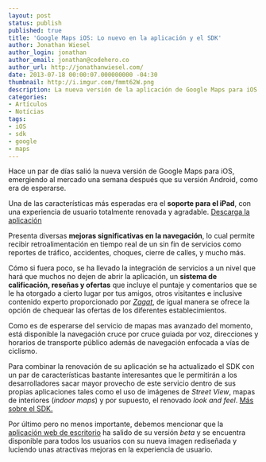 ```yaml
---
layout: post
status: publish
published: true
title: 'Google Maps iOS: Lo nuevo en la aplicación y el SDK'
author: Jonathan Wiesel
author_login: jonathan
author_email: jonathan@codehero.co
author_url: http://jonathanwiesel.com/
date: 2013-07-18 00:00:07.000000000 -04:30
thumbnail: http://i.imgur.com/fmmt62W.png
description: La nueva versión de la aplicación de Google Maps para iOS y el mejorado SDK causan múltiples buenas impresiones. Ve todo lo nuevo...
categories:
- Artículos
- Notícias
tags:
- iOS
- sdk
- google
- maps
---
```

<p>Hace un par de días salió la nueva versión de Google Maps para iOS, emergiendo al mercado una semana después que su versión Android, como era de esperarse.</p>

<p>Una de las características más esperadas era el <strong>soporte para el iPad</strong>, con una experiencia de usuario totalmente renovada y agradable. <a href="http://itunes.apple.com/app/id585027354">Descarga la aplicación</a></p>

<p>Presenta diversas <strong>mejoras significativas en la navegación</strong>, lo cual permite recibir retroalimentación en tiempo real de un sin fin de servicios como reportes de tráfico, accidentes, choques, cierre de calles, y mucho más.</p>

<p>Cómo si fuera poco, se ha llevado la integración de servicios a un nivel que hará que muchos no dejen de abrir la aplicación, un <strong>sistema de calificación, reseñas y ofertas</strong> que incluye el puntaje y comentarios que se le ha otorgado a cierto lugar por tus amigos, otros visitantes e inclusive contenido experto proporcionado por <a href="http://www.zagat.com/"><em>Zagat</em></a>, de igual manera se ofrece la opción de chequear las ofertas de los diferentes establecimientos.</p>

<p>Como es de esperarse del servicio de mapas mas avanzado del momento, está disponible la navegación cruce por cruce guiada por voz, direcciones y horarios de transporte público además de navegación enfocada a vías de ciclismo.</p>

<p>Para combinar la renovación de su aplicación se ha actualizado el SDK con un par de características bastante interesantes que le permitirán a los desarrolladores sacar mayor provecho de este servicio dentro de sus propias aplicaciones tales como el uso de imágenes de <em>Street View</em>, mapas de interiores (<em>indoor maps</em>) y por supuesto, el renovado <em>look and feel</em>. <a href="https://developers.google.com/maps/documentation/ios/">Más sobre el SDK.</a></p>

<p>Por último pero no menos importante, debemos mencionar que la <a href="http://maps.google.com">aplicación web de escritorio</a> ha salido de su versión <em>beta</em> y se encuentra disponible para todos los usuarios con su nueva imagen rediseñada y luciendo unas atractivas mejoras en la experiencia de usuario.</p>
